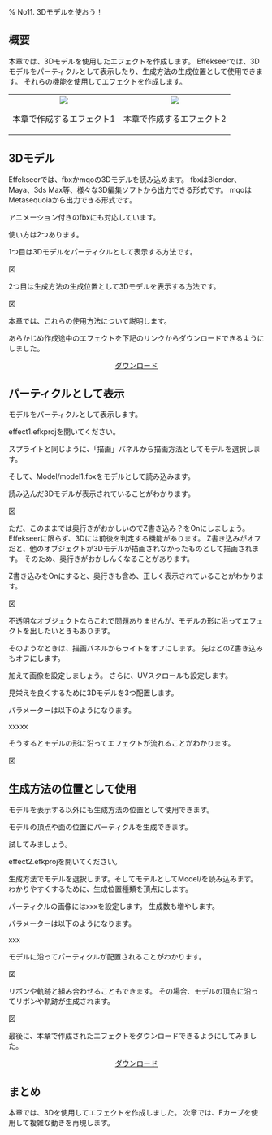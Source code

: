 ﻿% No11. 3Dモデルを使おう！

<div class="main">

## 概要

本章では、3Dモデルを使用したエフェクトを作成します。
Effekseerでは、3Dモデルをパーティクルとして表示したり、生成方法の生成位置として使用できます。
それらの機能を使用してエフェクトを作成します。

<div align="center">
<table>
<tr>

<td>
<div align="center">
<img src="../../img/Tutorial/11_effect1.gif">
<p>本章で作成するエフェクト1</p>
</div>
</td>
<td>
<div align="center">
<img src="../../img/Tutorial/11_effect2.gif">
<p>本章で作成するエフェクト2</p>
</div>
</td>

</tr>
</table>
</div>

## 3Dモデル

Effekseerでは、fbxかmqoの3Dモデルを読み込めます。
fbxはBlender、Maya、3ds Max等、様々な3D編集ソフトから出力できる形式です。
mqoはMetasequoiaから出力できる形式です。

アニメーション付きのfbxにも対応しています。

使い方は2つあります。

1つ目は3Dモデルをパーティクルとして表示する方法です。

図

2つ目は生成方法の生成位置として3Dモデルを表示する方法です。

図

本章では、これらの使用方法について説明します。

<p>あらかじめ作成途中のエフェクトを下記のリンクからダウンロードできるようにしました。</p>
<div align="center">
<p><a href = "../../Sample/07_01_Sample.zip">ダウンロード</a></p>
</div>

## パーティクルとして表示

モデルをパーティクルとして表示します。

effect1.efkprojを開いてください。

スプライトと同じように、「描画」パネルから描画方法としてモデルを選択します。

そして、Model/model1.fbxをモデルとして読み込みます。

読み込んだ3Dモデルが表示されていることがわかります。

図

ただ、このままでは奥行きがおかしいのでZ書き込み？をOnにしましょう。
Effekseerに限らず、3Dには前後を判定する機能があります。
Z書き込みがオフだと、他のオブジェクトが3Dモデルが描画されなかったものとして描画されます。
そのため、奥行きがおかしんくなることがあります。

Z書き込みをOnにすると、奥行きも含め、正しく表示されていることがわかります。

図

不透明なオブジェクトならこれで問題ありませんが、モデルの形に沿ってエフェクトを出したいときもあります。

そのようなときは、描画パネルからライトをオフにします。
先ほどのZ書き込みもオフにします。

加えて画像を設定しましょう。
さらに、UVスクロールも設定します。

見栄えを良くするために3Dモデルを3つ配置します。

パラメーターは以下のようになります。

xxxxx

そうするとモデルの形に沿ってエフェクトが流れることがわかります。

図

## 生成方法の位置として使用

モデルを表示する以外にも生成方法の位置として使用できます。

モデルの頂点や面の位置にパーティクルを生成できます。

試してみましょう。

effect2.efkprojを開いてください。

生成方法でモデルを選択します。そしてモデルとしてModel/を読み込みます。
わかりやすくするために、生成位置種類を頂点にします。

パーティクルの画像にはxxxを設定します。
生成数も増やします。

パラメーターは以下のようになります。

xxx

モデルに沿ってパーティクルが配置されることがわかります。

図

リボンや軌跡と組み合わせることもできます。
その場合、モデルの頂点に沿ってリボンや軌跡が生成されます。

図

最後に、本章で作成されたエフェクトをダウンロードできるようにしてみました。

<div align="center">
<a href = "../../Sample/10_02_Sample.zip">ダウンロード</a>
</div>

## まとめ

本章では、3Dを使用してエフェクトを作成しました。
次章では、Fカーブを使用して複雑な動きを再現します。

</div>
